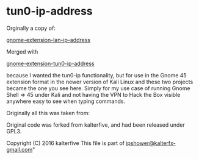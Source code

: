 # tun0-ip-address

Orginally a copy of:

[gnome-extension-lan-ip-address](https://github.com/Josholith/gnome-extension-lan-ip-address)

Merged with

[gnome-extension-tun0-ip-address](https://github.com/AdamantisSpinae/gnome-extension-tun0-ip-address)

because I wanted the tun0-ip functionality, but for use in the Gnome 45 extension format in the newer version of Kali Linux and these two projects became the one you see here. Simply for my use case of running Gnome Shell => 45 under Kali and not having the VPN to Hack the Box visible anywhere easy to see when typing commands. 

Originally all this was taken from:

Original code was forked from kalterfive, and had been released under GPL3.

  Copyright (C) 2016 kalterfive
  This file is part of ipshower@kalterfx-gmail.com"
